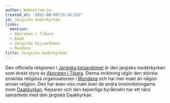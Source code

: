 ```yaml
---
author: Wahnstrom.se
created_at: '2011-08-08T19:38:22Z'
id: Jargiska moderkyrkan
links:
  mention:
  - Aboraten i Tibara
  - Daak
  - Jargiska kejsardömet
  - Mundana
title: Jargiska moderkyrkan
---
```


Den officiella religionen i [Jargiska kejsardömet] är den jargiska moderkyrkan som direkt styrs av
[Aboraten i Tibara]. Denna inriktning utgör den största enskilda religiösa organisationen i
[Mundana] och har mer makt än någon annan religion. Den har även viss makt över de andra
trosinriktningarna inom [Daakkyrkan]. Kejsaren och den kejserliga byråkratin har ett nära samarbete
med den jargiska Daakkyrkan.

  [Jargiska kejsardömet]: Jargiska_kejsardömet
  [Aboraten i Tibara]: Aboraten_i_Tibara
  [Mundana]: Mundana
  [Daakkyrkan]: Daak